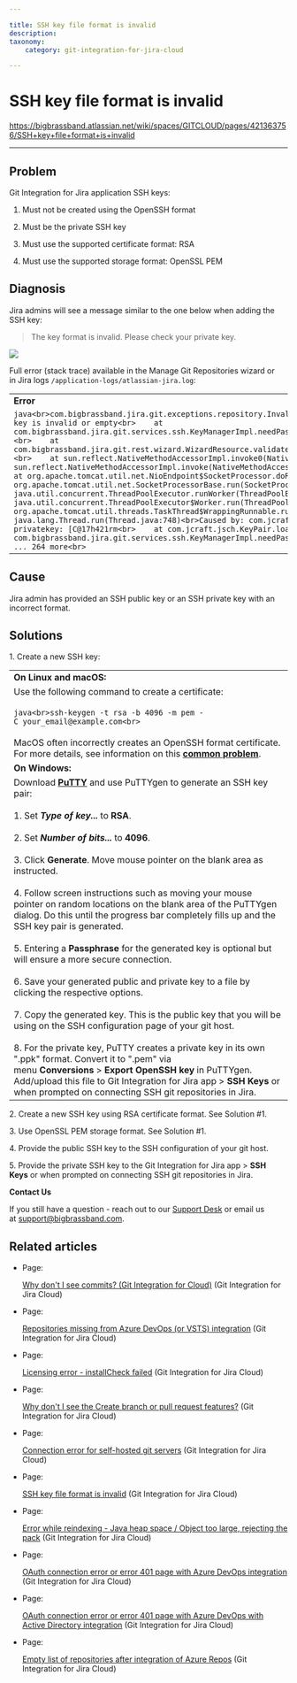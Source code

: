 ```yaml
---

title: SSH key file format is invalid
description:
taxonomy:
    category: git-integration-for-jira-cloud

---
```


# SSH key file format is invalid

<https://bigbrassband.atlassian.net/wiki/spaces/GITCLOUD/pages/421363756/SSH+key+file+format+is+invalid>

* * *

## Problem

Git Integration for Jira application SSH keys:

1.  Must not be created using the OpenSSH format
    
2.  Must be the private SSH key
    
3.  Must use the supported certificate format: RSA
    
4.  Must use the supported storage format: OpenSSL PEM
    

## Diagnosis

Jira admins will see a message similar to the one below when adding the SSH key:

> The key format is invalid. Please check your private key.

![](https://bigbrassband.atlassian.net/wiki/download/thumbnails/421363756/private-key.png?version=1&modificationDate=1586319555483&cacheVersion=1&api=v2&width=453&height=416)

Full error (stack trace) available in the Manage Git Repositories wizard or in Jira logs `/application-logs/atlassian-jira.log`:  

|     |
| --- |
| **Error** |
| ```java<br>com.bigbrassband.jira.git.exceptions.repository.InvalidPrivateKeyException: Private SSH key is invalid or empty<br>    at com.bigbrassband.jira.git.services.ssh.KeyManagerImpl.needPassphrase(KeyManagerImpl.java:103)<br>    at com.bigbrassband.jira.git.rest.wizard.WizardResource.validateRepoOrigin(WizardResource.java:104)<br>    at sun.reflect.NativeMethodAccessorImpl.invoke0(Native Method)<br>    at sun.reflect.NativeMethodAccessorImpl.invoke(NativeMethodAccessorImpl.java:62)<br>    ...<br>    at org.apache.tomcat.util.net.NioEndpoint$SocketProcessor.doRun(NioEndpoint.java:1498)<br>    at org.apache.tomcat.util.net.SocketProcessorBase.run(SocketProcessorBase.java:49)<br>    at java.util.concurrent.ThreadPoolExecutor.runWorker(ThreadPoolExecutor.java:1149)<br>    at java.util.concurrent.ThreadPoolExecutor$Worker.run(ThreadPoolExecutor.java:624)<br>    at org.apache.tomcat.util.threads.TaskThread$WrappingRunnable.run(TaskThread.java:61)<br>    at java.lang.Thread.run(Thread.java:748)<br>Caused by: com.jcraft.jsch.JSchException: invalid privatekey: [C@17h421rm<br>    at com.jcraft.jsch.KeyPair.load(KeyPair.java:664)<br>    at com.bigbrassband.jira.git.services.ssh.KeyManagerImpl.needPassphrase(KeyManagerImpl.java:99)<br>    ... 264 more<br>``` |

## Cause

Jira admin has provided an SSH public key or an SSH private key with an incorrect format.

## Solutions

1\. Create a new SSH key:

|     |
| --- |
| **On Linux and macOS:** |
| Use the following command to create a certificate:<br><br>```java<br>ssh-keygen -t rsa -b 4096 -m pem -C your_email@example.com<br>```<br><br>MacOS often incorrectly creates an OpenSSH format certificate. For more details, see information on this [**common problem**](https://serverfault.com/questions/939909/ssh-keygen-does-not-create-rsa-private-key). |
| **On Windows:** |
| Download [**PuTTY**](https://www.putty.org/) and use PuTTYgen to generate an SSH key pair:<br><br>1.  Set _**Type of key...**_ to **RSA**.<br>    <br>2.  Set _**Number of bits...**_ to **4096**.<br>    <br>3.  Click **Generate**. Move mouse pointer on the blank area as instructed.<br>    <br>4.  Follow screen instructions such as moving your mouse pointer on random locations on the blank area of the PuTTYgen dialog. Do this until the progress bar completely fills up and the SSH key pair is generated.<br>    <br>5.  Entering a **Passphrase** for the generated key is optional but will ensure a more secure connection.<br>    <br>6.  Save your generated public and private key to a file by clicking the respective options.<br>    <br>7.  Copy the generated key. This is the public key that you will be using on the SSH configuration page of your git host.<br>    <br>8.  For the private key, PuTTY creates a private key in its own ".ppk" format. Convert it to ".pem" via menu **Conversions** > **Export OpenSSH key** in PuTTYgen. Add/upload this file to Git Integration for Jira app > **SSH Keys** or when prompted on connecting SSH git repositories in Jira. |

2\. Create a new SSH key using RSA certificate format. See Solution #1.

3\. Use OpenSSL PEM storage format. See Solution #1.

4\. Provide the public SSH key to the SSH configuration of your git host.

5\. Provide the private SSH key to the Git Integration for Jira app > **SSH Keys** or when prompted on connecting SSH git repositories in Jira.

**Contact Us**

If you still have a question - reach out to our [Support Desk](https://bigbrassband.atlassian.net/servicedesk/customer/portals) or email us at [support@bigbrassband.com](mailto:support@bigbrassband.com).

## Related articles

*   Page:
    
    [Why don't I see commits? (Git Integration for Cloud)](/wiki/spaces/GITCLOUD/pages/110755841) (Git Integration for Jira Cloud)
    
*   Page:
    
    [Repositories missing from Azure DevOps (or VSTS) integration](/wiki/spaces/GITCLOUD/pages/421462017/Repositories+missing+from+Azure+DevOps+%28or+VSTS%29+integration) (Git Integration for Jira Cloud)
    
*   Page:
    
    [Licensing error - installCheck failed](/wiki/spaces/GITCLOUD/pages/420282445/Licensing+error+-+installCheck+failed) (Git Integration for Jira Cloud)
    
*   Page:
    
    [Why don't I see the Create branch or pull request features?](/wiki/spaces/GITCLOUD/pages/421593107) (Git Integration for Jira Cloud)
    
*   Page:
    
    [Connection error for self-hosted git servers](/wiki/spaces/GITCLOUD/pages/419659840/Connection+error+for+self-hosted+git+servers) (Git Integration for Jira Cloud)
    
*   Page:
    
    [SSH key file format is invalid](/wiki/spaces/GITCLOUD/pages/421363756/SSH+key+file+format+is+invalid) (Git Integration for Jira Cloud)
    
*   Page:
    
    [Error while reindexing - Java heap space / Object too large, rejecting the pack](/wiki/spaces/GITCLOUD/pages/421462043) (Git Integration for Jira Cloud)
    
*   Page:
    
    [OAuth connection error or error 401 page with Azure DevOps integration](/wiki/spaces/GITCLOUD/pages/420282493/OAuth+connection+error+or+error+401+page+with+Azure+DevOps+integration) (Git Integration for Jira Cloud)
    
*   Page:
    
    [OAuth connection error or error 401 page with Azure DevOps with Active Directory integration](/wiki/spaces/GITCLOUD/pages/421527629/OAuth+connection+error+or+error+401+page+with+Azure+DevOps+with+Active+Directory+integration) (Git Integration for Jira Cloud)
    
*   Page:
    
    [Empty list of repositories after integration of Azure Repos](/wiki/spaces/GITCLOUD/pages/421298248/Empty+list+of+repositories+after+integration+of+Azure+Repos) (Git Integration for Jira Cloud)